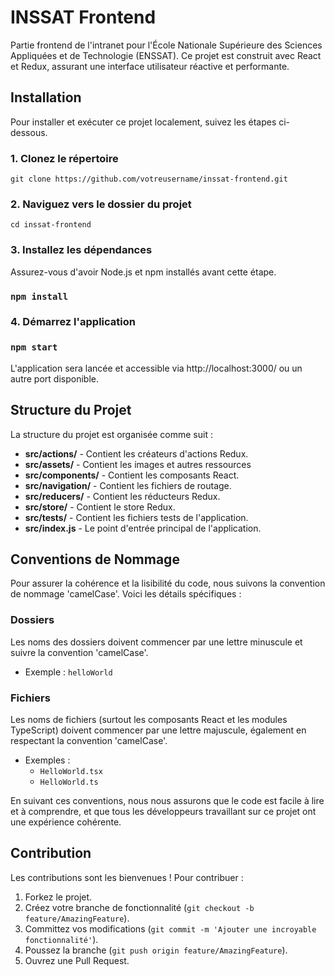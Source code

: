 # INSSAT Frontend

Partie frontend de l'intranet pour l'École Nationale Supérieure des Sciences Appliquées et de Technologie (ENSSAT). Ce projet est construit avec React et Redux, assurant une interface utilisateur réactive et performante.

## Installation

Pour installer et exécuter ce projet localement, suivez les étapes ci-dessous.

### 1. Clonez le répertoire

```shell
git clone https://github.com/votreusername/inssat-frontend.git
```

### 2. Naviguez vers le dossier du projet

```shell
cd inssat-frontend
```

### 3. Installez les dépendances

Assurez-vous d'avoir Node.js et npm installés avant cette étape.

### `npm install`

### 4. Démarrez l'application

### `npm start`

L'application sera lancée et accessible via http://localhost:3000/ ou un autre port disponible.

## Structure du Projet

La structure du projet est organisée comme suit :

- **src/actions/** - Contient les créateurs d'actions Redux.
- **src/assets/** - Contient les images et autres ressources
- **src/components/** - Contient les composants React.
- **src/navigation/** - Contient les fichiers de routage.
- **src/reducers/** - Contient les réducteurs Redux.
- **src/store/** - Contient le store Redux.
- **src/tests/** - Contient les fichiers tests de l'application.
- **src/index.js** - Le point d'entrée principal de l'application.

## Conventions de Nommage

Pour assurer la cohérence et la lisibilité du code, nous suivons la convention de nommage 'camelCase'. Voici les détails spécifiques :

### Dossiers

Les noms des dossiers doivent commencer par une lettre minuscule et suivre la convention 'camelCase'.

- Exemple : `helloWorld`

### Fichiers

Les noms de fichiers (surtout les composants React et les modules TypeScript) doivent commencer par une lettre majuscule, également en respectant la convention 'camelCase'.

- Exemples :
    - `HelloWorld.tsx`
    - `HelloWorld.ts`

En suivant ces conventions, nous nous assurons que le code est facile à lire et à comprendre, et que tous les développeurs travaillant sur ce projet ont une expérience cohérente.


## Contribution

Les contributions sont les bienvenues ! Pour contribuer :

1. Forkez le projet.
2. Créez votre branche de fonctionnalité (`git checkout -b feature/AmazingFeature`).
3. Committez vos modifications (`git commit -m 'Ajouter une incroyable fonctionnalité'`).
4. Poussez la branche (`git push origin feature/AmazingFeature`).
5. Ouvrez une Pull Request.